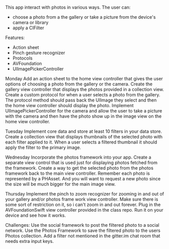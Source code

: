 This app interact with photos in various ways.
The user can:
- choose a photo from a the gallery or take a picture from the device's camera or library
- apply a CIFilter


Features:
- Action sheet
- Pinch gesture recognizer
- Protocols
- AVFoundation
- UIImagePickerController



Monday
Add an action sheet to the home view controller that gives the user options of choosing a photo from the gallery or the camera.
Create the gallery view controller that displays the photos provided in a collection view.
Create a custom protocol for when a user selects a photo from the gallery. The protocol method should pass back the UIImage they select and then the home view controller should display the photo.
Implement UIImagePickerController for the camera and allow the user to take a picture with the camera and then have the photo show up in the image view on the home view controller.

Tuesday
Implement core data and store at least 10 filters in your data store.
Create a collection view that displays thumbnails of the selected photo with each filter applied to it.
When a user selects a filtered thumbnail it should apply the filter to the primary image.

Wednesday
Incorporate the photos framework into your app. Create a separate view control that is used just for displaying photos fetched from the framework.
Create a way to get the selected photo from the photos framework back to the main view controller. Remember each photo is represented by a PHAsset. And you will want to request a new photo since the size will be much bigger for the main image view.

Thursday
Implement the pinch to zoom recognizer for zooming in and out of your gallery and/or photos frame work view controller. Make sure there is some sort of restriction on it, so i can't zoom in and out forever.
Plug in the AVFoundationSwift view controller provided in the class repo. Run it on your device and see how it works.


Challenges:
Use the social framework to post the filtered photo to a social network.
Use the Photos Framework to save the filtered photo to the users Photos collection.
Add a filter not mentioned in the gitter.im chat room that needs extra input keys.